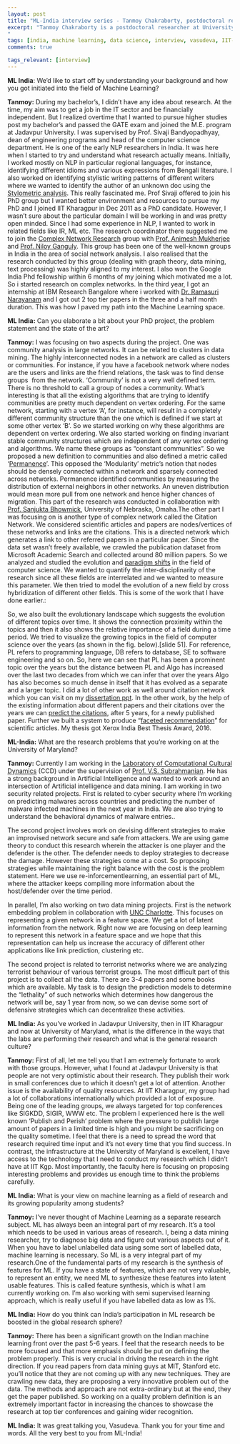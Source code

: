 ```yaml
---
layout: post
title: "ML-India interview series - Tanmoy Chakraborty, postdoctoral researcher, University of Maryland Institute for Advanced Computer Studies (UMIACS)"
excerpt: "Tanmoy Chakraborty is a postdoctoral researcher at University of Maryland Institute for Advanced Computer Studies. He obtained his PhD in the area of data mining and social network analysis from Indian Institute of Technology, Kharagpur (IIT-Kgp). His research interests are in the broad areas of data mining, complex networks, social media, natural language processing, cybersecurity and machine learning.  
"
tags: [india, machine learning, data science, interview, vasudeva, IIT-Kgp, indian institute of technology kharagpur, UMIACS, University of Maryland Institute for Advanced Computer Studies]
comments: true

tags_relevant: [interview]
---
```



**ML India**: We’d like to start off by understanding your background and how you got initiated into the field of Machine Learning?

**Tanmoy:** During my bachelor’s, I didn’t have any idea about research. At the time, my aim was to get a job in the IT sector and be financially independent. But I realized overtime that I wanted to pursue higher studies post my bachelor’s and passed the GATE exam and joined the M.E. program at Jadavpur University. I was supervised by Prof. Sivaji Bandyopadhyay, dean of engineering programs and head of the computer science department. He is one of the early NLP researchers in India. It was here when I started to try and understand what research actually means. Initially, I worked mostly on NLP in particular regional languages, for instance, identifying different idioms and various expressions from Bengali literature. I also worked on identifying stylistic writing patterns of different writers where we wanted to identify the author of an unknown doc using the [Stylometric analysis](https://en.wikipedia.org/wiki/Stylometry). This really fascinated me. Prof Sivaji offered to join his PhD group but I wanted better environment and resources to pursue my PhD and I joined IIT Kharagpur in Dec 2011 as a PhD candidate. However, I wasn’t sure about the particular domain I will be working in and was pretty open minded. Since I had some experience in NLP, I wanted to work in related fields like IR, ML etc. The research coordinator there suggested me to join the [Complex Network Research](http://www.cnergres.iitkgp.ac.in/) group with [Prof. Animesh Mukherjee](http://cse.iitkgp.ac.in/~animeshm/) and [Prof. Niloy Ganguly](http://www.facweb.iitkgp.ernet.in/~niloy/). This group has been one of the well-known groups in India in the area of social network analysis. I also realised that the research conducted by this group (dealing with graph theory, data mining, text processing) was highly aligned to my interest. I also won the Google India Phd fellowship within 6 months of my joining which motivated me a lot. So i started research on complex networks. In the third year, I got an internship at IBM Research Bangalore where i worked with [Dr. Ramasuri Narayanam](http://researcher.ibm.com/researcher/view.php?person=in-ramasurn) and I got out 2 top tier papers in the three and a half month duration. This was how I paved my path into the Machine Learning space.

  
  

**ML India:** Can you elaborate a bit about your PhD project, the problem statement and the state of the art?

  

**Tanmoy:** I was focusing on two aspects during the project. One was community analysis in large networks. It can be related to clusters in data mining. The highly interconnected nodes in a network are called as clusters or communities. For instance, if you have a facebook network where nodes are the users and links are the friend relations, the task was to find dense groups  from the network. ‘Community’ is not a very well defined term. There is no threshold to call a group of nodes a community. What’s interesting is that all the existing algorithms that are trying to identify communities are pretty much dependent on vertex ordering. For the same network, starting with a vertex ‘A’, for instance, will result in a completely different community structure than the one which is defined if we start at some other vertex ‘B’. So we started working on why these algorithms are dependent on vertex ordering. We also started working on finding invariant stable community structures which are independent of any vertex ordering and algorithms. We name these groups as “constant communities”. So we proposed a new definition to communities and also defined a metric called ‘[Permanence](http://dl.acm.org/citation.cfm?id=2623707)’. This opposed the ‘Modularity’ metric’s notion that nodes should be densely connected within a network and sparsely connected across networks. Permanence identified communities by measuring the distribution of external neighbors in other networks. An uneven distribution would mean more pull from one network and hence higher chances of migration. This part of the research was conducted in collaboration with [Prof. Sanjukta Bhowmick](http://faculty.ist.unomaha.edu/sbhowmick/Site/index.html), University of Nebraska, Omaha.The other part I was focusing on is another type of complex network called the Citation Network. We considered scientific articles and papers are nodes/vertices of these networks and links are the citations. This is a directed network which generates a link to other referred papers in a particular paper. Since the data set wasn’t freely available, we crawled the publication dataset from Microsoft Academic Search and collected around 80 million papers. So we analyzed and studied the evolution and [paradigm shifts](http://dl.acm.org/citation.cfm?id=2492536) in the field of computer science. We wanted to quantify the inter-disciplinarity of the research since all these fields are interrelated and we wanted to measure this parameter. We then tried to model the evolution of a new field by cross hybridization of different other fields. This is some of the work that I have done earlier.:

So, we also built the evolutionary landscape which suggests the evolution of different topics over time. It shows the connection proximity within the topics and then it also shows the relative importance of a field during a time period. We tried to visualize the growing topics in the field of computer science over the years (as shown in the fig. below).[slide 51]. For reference, PL refers to programming language, DB refers to database, SE to software engineering and so on. So, here we can see that PL has been a prominent topic over the years but the distance between PL and Algo has increased over the last two decades from which we can infer that over the years Algo has also becomes so much dense in itself that it has evolved as a separate and a larger topic. I did a lot of other work as well around citation network which you can visit on my [dissertation ppt](http://cse.iitkgp.ac.in/~tanmoyc/phd_slide.pdf). In the other work, by the help of the existing information about different papers and their citations over the years we can [predict the citations](http://ieeexplore.ieee.org/xpl/articleDetails.jsp?arnumber=6970190), after 5 years, for a newly published paper. Further we built a system to produce “[faceted recommendation](http://www.ferosa.org)” for scientific articles. My thesis got Xerox India Best Thesis Award, 2016. 

  
  
  
  

**ML-India:** What are the research problems that you’re working on at the University of Maryland?

**Tanmoy:** Currently I am working in the [Laboratory of Computational Cultural Dynamics](http://www.umiacs.umd.edu/research/LCCD/) (CCD) under the supervision of [Prof. V.S. Subrahmanian](https://www.cs.umd.edu/~vs/). He has a strong background in Artificial Intelligence and wanted to work around an intersection of Artificial intelligence and data mining. I am working in two security related projects. First is related to cyber security where I’m working on predicting malwares across countries and predicting the number of malware infected machines in the next year in India. We are also trying to understand the behavioral dynamics of malware entries..

The second project involves work on devising different strategies to make an improvised network secure and safe from attackers. We are using game theory to conduct this research wherein the attacker is one player and the defender is the other. The defender needs to deploy strategies to decrease the damage. However these strategies come at a cost. So proposing strategies while maintaining the right balance with the cost is the problem statement. Here we use re-inforcementlearning, an essential part of ML, where the attacker keeps compiling more information about the host/defender over the time period.

  

In parallel, I’m also working on two data mining projects. First is the network embedding problem in collaboration with [UNC Charlotte](http://www.uncc.edu/). This focuses on representing a given network in a feature space. We get a lot of latent information from the network. Right now we are focusing on deep learning to represent this network in a feature space and we hope that this representation can help us increase the accuracy of different other applications like link prediction, clustering etc. 

  

The second project is related to terrorist networks where we are analyzing terrorist behaviour of various terrorist groups. The most difficult part of this project is to collect all the data. There are 3-4 papers and some books which are available. My task is to design the prediction models to determine the “lethality” of such networks which determines how dangerous the network will be, say 1 year from now, so we can devise some sort of defensive strategies which can decentralize these activities.

  

**ML India:** As you’ve worked in Jadavpur University, then in IIT Kharagpur and now at University of Maryland, what is the difference in the ways that the labs are performing their research and what is the general research culture?

  

**Tanmoy:** First of all, let me tell you that I am extremely fortunate to work with those groups. However, what I found at Jadavpur University is that people are not very optimistic about their research. They publish their work in small conferences due to which it doesn’t get a lot of attention. Another issue is the availability of quality resources. At IIT Kharagpur, my group had a lot of collaborations internationally which provided a lot of exposure. Being one of the leading groups, we always targeted for top conferences like SIGKDD, SIGIR, WWW etc. The problem I experienced here is the well known ‘Publish and Perish’ problem where the pressure to publish large amount of papers in a limited time is high and you might be sacrificing on the quality sometime. I feel that there is a need to spread the word that research required time input and it’s not every time that you find success. In contrast, the infrastructure at the University of Maryland is excellent, I have access to the technology that I need to conduct my research which I didn’t have at IIT Kgp. Most importantly, the faculty here is focusing on proposing interesting problems and provides us enough time to think the problems carefully.

  

**ML India:** What is your view on machine learning as a field of research and its growing popularity among students?

**Tanmoy:** I’ve never thought of Machine Learning as a separate research subject. ML has always been an integral part of my research. It’s a tool which needs to be used in various areas of research. I, being a data mining researcher, try to diagnose big data and figure out various aspects out of it. When you have to label unlabelled data using some sort of labelled data, machine learning is necessary. So ML is a very integral part of my research.One of the fundamental parts of my research is the synthesis of features for ML. If you have a state of features, which are not very valuable, to represent an entity, we need ML to synthesize these features into latent usable features. This is called feature synthesis, which is what I am currently working on. I’m also working with semi supervised learning approach, which is really useful if you have labelled data as low as 1%.

  

**ML India:** How do you think can India’s participation in ML research be boosted in the global research sphere?

  

**Tanmoy:** There has been a significant growth on the Indian machine learning front over the past 5-6 years. I feel that the research needs to be more focused and that more emphasis should be put on defining the problem properly. This is very crucial in driving the research in the right direction. If you read papers from data mining guys at MIT, Stanford etc. you’ll notice that they are not coming up with any new techniques. They are crawling new data, they are proposing a very innovative problem out of the data. The methods and approach are not extra-ordinary but at the end, they get the paper published. So working on a quality problem definition is an extremely important factor in increasing the chances to showcase the research at top tier conferences and gaining wider recognition.

**ML India:** It was great talking you, Vasudeva. Thank you for your time and words. All the very best to you from ML-India!
